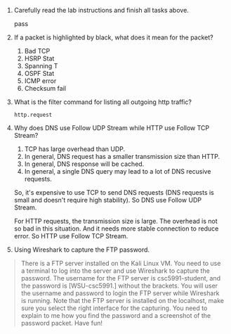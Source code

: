1. Carefully read the lab instructions and finish all tasks above.

   pass

2. If a packet is highlighted by black, what does it mean for the packet?

   1. Bad TCP
   2. HSRP Stat
   3. Spanning T
   4. OSPF Stat
   5. ICMP error
   6. Checksum fail

3. What is the filter command for listing all outgoing http traffic?

   `http.request`

4. Why does DNS use Follow UDP Stream while HTTP use Follow TCP Stream?

   1. TCP has large overhead than UDP.
   2. In general, DNS request has a smaller transmission size than HTTP.
   3. In general, DNS response will be cached.
   4. In general, a single DNS query may lead to a lot of DNS recusive requests.

   So, it's expensive to use TCP to send DNS requests (DNS requests is small and doesn't require high stability). So DNS use Follow UDP Stream.

   For HTTP requests, the transmission size is large. The overhead is not so bad in this situation. And it needs more stable connection to reduce error. So HTTP use Follow TCP Stream.

5. Using Wireshark to capture the FTP password.

> There is a FTP server installed on the Kali Linux VM. You need to use a terminal
> to log into the server and use Wireshark to capture the password. The username
> for the FTP server is csc5991-student, and the password is [WSU-csc5991.]
> without the brackets. You will user the username and password to login the FTP
> server while Wireshark is running. Note that the FTP server is installed on the
> localhost, make sure you select the right interface for the capturing. You need to
> explain to me how you find the password and a screenshot of the password
> packet. Have fun!



